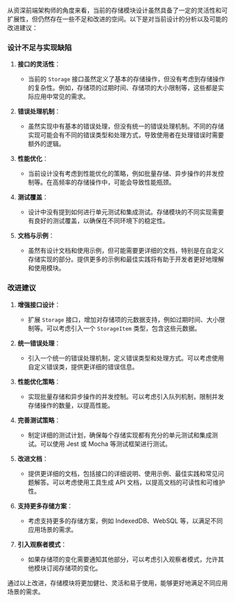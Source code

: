 从资深前端架构师的角度来看，当前的存储模块设计虽然具备了一定的灵活性和可扩展性，但仍然存在一些不足和改进的空间。以下是对当前设计的分析以及可能的改进建议：

### 设计不足与实现缺陷

1. **接口的灵活性**：
   - 当前的 `Storage` 接口虽然定义了基本的存储操作，但没有考虑到存储操作的复杂性。例如，存储项的过期时间、存储项的大小限制等，这些都是实际应用中常见的需求。

2. **错误处理机制**：
   - 虽然实现中有基本的错误处理，但没有统一的错误处理机制。不同的存储实现可能会有不同的错误类型和处理方式，导致使用者在处理错误时需要额外的逻辑。

3. **性能优化**：
   - 当前设计没有考虑到性能优化的策略，例如批量存储、异步操作的并发控制等。在高频率的存储操作中，可能会导致性能瓶颈。

4. **测试覆盖**：
   - 设计中没有提到如何进行单元测试和集成测试。存储模块的不同实现需要有良好的测试覆盖，以确保在不同环境下的稳定性。

5. **文档与示例**：
   - 虽然有设计文档和使用示例，但可能需要更详细的文档，特别是在自定义存储实现的部分。提供更多的示例和最佳实践将有助于开发者更好地理解和使用模块。

### 改进建议

1. **增强接口设计**：
   - 扩展 `Storage` 接口，增加对存储项的元数据支持，例如过期时间、大小限制等。可以考虑引入一个 `StorageItem` 类型，包含这些元数据。

2. **统一错误处理**：
   - 引入一个统一的错误处理机制，定义错误类型和处理方式。可以考虑使用自定义错误类，提供更详细的错误信息。

3. **性能优化策略**：
   - 实现批量存储和异步操作的并发控制。可以考虑引入队列机制，限制并发存储操作的数量，以提高性能。

4. **完善测试策略**：
   - 制定详细的测试计划，确保每个存储实现都有充分的单元测试和集成测试。可以使用 Jest 或 Mocha 等测试框架进行测试。

5. **改进文档**：
   - 提供更详细的文档，包括接口的详细说明、使用示例、最佳实践和常见问题解答。可以考虑使用工具生成 API 文档，以提高文档的可读性和可维护性。

6. **支持更多存储方案**：
   - 考虑支持更多的存储方案，例如 IndexedDB、WebSQL 等，以满足不同应用场景的需求。

7. **引入观察者模式**：
   - 如果存储项的变化需要通知其他部分，可以考虑引入观察者模式，允许其他模块订阅存储项的变化。

通过以上改进，存储模块将更加健壮、灵活和易于使用，能够更好地满足不同应用场景的需求。
